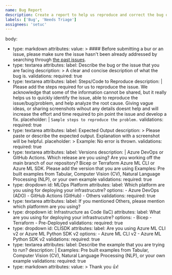 ```yaml
---
name: Bug Report
description: Create a report to help us reproduce and correct the bug or the issue at hand.
labels: ['Bug', 'Needs Triage']
assignees: 'setuc'
---
```


body:
- type: markdown
  attributes:
    value: >
      #### Before submitting a bur or an issue, please make sure the issue hasn't been already
      addressed by searching through [the past issues](https://github.com/Azure/mlops-v2/issues).
- type: textarea
  attributes:
    label: Describe the bug or the issue that you are facing
    description: >
      A clear and concise description of what the bug is.
  validations:
    required: true
- type: textarea
  attributes:
    label: Steps/Code to Reproduce
    description: |
      Please add the steps required for us to reproduce the issue. We acknowledge that some of the information cannot be shared, but it really helps us to quickly
      identify the issue, able to reproduce the issue/bug/problem, and help analyze the root cause. Giving vague ideas, or sharing screenshots wihout any details doesnt help and will increase the effort and time required to pin point the issue and develop a fix.
    placeholder: |
      ```
      Sample steps to reproduce the problem.
      ```
  validations:
    required: true
- type: textarea
  attributes:
    label: Expected Output
    description: >
      Please paste or describe the expected output. Explanation with a screenshot will be helpful.
    placeholder: >
      Example: No error is thrown.
  validations:
    required: true
- type: textarea
  attributes:
    label: Versions
    description: |
      Azure DevOps or GitHub Actions. Which release are you using? Are you working off the main branch of our repository?
      Bicep or Terraform
      Azure ML CLI or Azure ML SDK. Please add the version that you are using
      Examples: Pre built examples from Tabular, Computer Vision (CV), Natural Language Processing (NLP), or your own example
  validations:
    required: true
- type: dropdown
  id: MLOps Platform
  attributes:
    label: Which platform are you using for deploying your infrastrucutre?
    options:
      - Azure DevOps (ADO)
      - GitHub Actions (GitHub)
      - Others
  validations:
    required: true
- type: textarea
  attributes:
    label: If you mentioned Others, please mention which platformm are you using?
- type: dropdown
  id: Infrastructure as Code (IaC)
  attributes:
    label: What are you using for deploying your infrastrucutre?
    options:
      - Bicep
      - Terraform
      - Pre-Deployed
  validations:
    required: true
- type: dropdown
  id: CLISDK
  attributes:
    label: Are you using Azure ML CLI v2 or Azure ML Python SDK v2
    options:
      - Azure ML CLI v2
      - Azure ML Python SDK v2
  validations:
    required: true
- type: textarea
  attributes:
    label: Describe the example that you are trying to run?
    description: |
      Examples: Pre built examples from Tabular, Computer Vision (CV), Natural Language Processing (NLP), or your own example
  validations:
    required: true
- type: markdown
  attributes:
    value: >
      Thank you 👍!